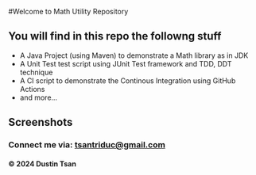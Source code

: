 #Welcome to Math Utility Repository

## You will find in this repo the followng stuff

* A Java Project (using Maven) to demonstrate a Math library as in JDK
* A Unit Test test script using JUnit Test framework and TDD, DDT technique
* A CI script to demonstrate the Continous Integration using GitHub Actions
* and more...

## Screenshots

### Connect me via: tsantriduc@gmail.com

#### &#169; 2024 Dustin Tsan